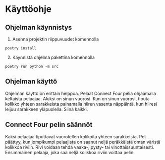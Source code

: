 # Käyttöohje
## Ohjelman käynnistys
1. Asenna projektin riippuvuudet komennolla
```
poetry install
```
2. Käynnistä ohjelma pakettina komennolla
```
poetry run python -m src
```

## Ohjelman käyttö
Ohjelman käyttö on erittäin helppoa. Pelaat Connect Four peliä ohjaamalla keltaista pelaajaa. Aluksi on sinun vuorosi. Kun on sinun vuorosi, tiputa kolikko yhteen sarakkeista painamalla hiiren vasenta näppäintä, kun hiiresi leijuu sarakkeen yläpuolella. Siinä kaikki.

## Connect Four pelin säännöt
Kaksi pelaajaa tiputtavat vuorotellen kolikoita yhteen sarakkeista. Peli päättyy, kun jompikumpi pelaajista on saanut neljä peräkkäistä oman väristä kolikkoa riviin. Rivi voidaan tehdä vaaka-, pysty- tai vinottaissuuntaisesti. Ensimmäinen pelaaja, joka saa neljä kolikkoa riviin voittaa pelin.
